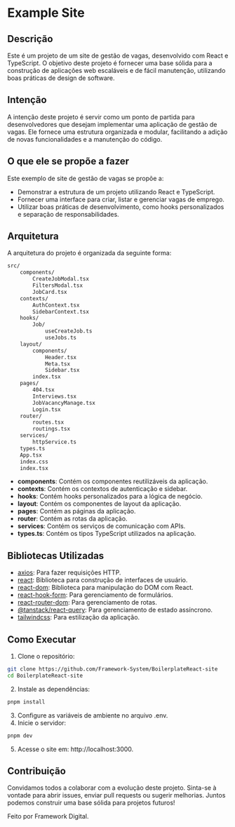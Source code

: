 # Example Site

## Descrição

Este é um projeto de um site de gestão de vagas, desenvolvido com React e TypeScript. O objetivo deste projeto é fornecer uma base sólida para a construção de aplicações web escaláveis e de fácil manutenção, utilizando boas práticas de design de software.

## Intenção

A intenção deste projeto é servir como um ponto de partida para desenvolvedores que desejam implementar uma aplicação de gestão de vagas. Ele fornece uma estrutura organizada e modular, facilitando a adição de novas funcionalidades e a manutenção do código.

## O que ele se propõe a fazer

Este exemplo de site de gestão de vagas se propõe a:

- Demonstrar a estrutura de um projeto utilizando React e TypeScript.
- Fornecer uma interface para criar, listar e gerenciar vagas de emprego.
- Utilizar boas práticas de desenvolvimento, como hooks personalizados e separação de responsabilidades.

## Arquitetura

A arquitetura do projeto é organizada da seguinte forma:
```sh
src/
    components/
        CreateJobModal.tsx
        FiltersModal.tsx
        JobCard.tsx
    contexts/
        AuthContext.tsx
        SidebarContext.tsx
    hooks/
        Job/
            useCreateJob.ts
            useJobs.ts
    layout/
        components/
            Header.tsx
            Meta.tsx
            Sidebar.tsx
        index.tsx
    pages/
        404.tsx
        Interviews.tsx
        JobVacancyManage.tsx
        Login.tsx
    router/
        routes.tsx
        routings.tsx
    services/
        httpService.ts
    types.ts
    App.tsx
    index.css
    index.tsx
```

- **components**: Contém os componentes reutilizáveis da aplicação.
- **contexts**: Contém os contextos de autenticação e sidebar.
- **hooks**: Contém hooks personalizados para a lógica de negócio.
- **layout**: Contém os componentes de layout da aplicação.
- **pages**: Contém as páginas da aplicação.
- **router**: Contém as rotas da aplicação.
- **services**: Contém os serviços de comunicação com APIs.
- **types.ts**: Contém os tipos TypeScript utilizados na aplicação.

## Bibliotecas Utilizadas

- [axios](https://www.npmjs.com/package/axios): Para fazer requisições HTTP.
- [react](https://www.npmjs.com/package/react): Biblioteca para construção de interfaces de usuário.
- [react-dom](https://www.npmjs.com/package/react-dom): Biblioteca para manipulação do DOM com React.
- [react-hook-form](https://www.npmjs.com/package/react-hook-form): Para gerenciamento de formulários.
- [react-router-dom](https://www.npmjs.com/package/react-router-dom): Para gerenciamento de rotas.
- [@tanstack/react-query](https://www.npmjs.com/package/@tanstack/react-query): Para gerenciamento de estado assíncrono.
- [tailwindcss](https://www.npmjs.com/package/tailwindcss): Para estilização da aplicação.

## Como Executar

1. Clone o repositório:
```sh
git clone https://github.com/Framework-System/BoilerplateReact-site
cd BoilerplateReact-site
```

2. Instale as dependências:
```sh
pnpm install
```

3. Configure as variáveis de ambiente no arquivo .env.
4. Inicie o servidor:
```sh
pnpm dev
```

5. Acesse o site em: http://localhost:3000.

## Contribuição

Convidamos todos a colaborar com a evolução deste projeto. Sinta-se à vontade para abrir issues, enviar pull requests ou sugerir melhorias. Juntos podemos construir uma base sólida para projetos futuros!

Feito por Framework Digital. 
